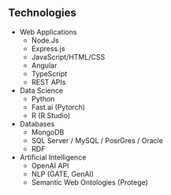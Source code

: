 ## Technologies
- Web Applications
  - Node.Js
  - Express.js
  - JavaScript/HTML/CSS
  - Angular
  - TypeScript
  - REST APIs
- Data Science
  - Python
  - Fast.ai (Pytorch)
  - R (R Studio)
- Databases
  - MongoDB
  - SQL Server / MySQL / PosrGres / Oracle
  - RDF
- Artificial Intelligence
  - OpenAI API
  - NLP (GATE, GenAI)
  - Semantic Web Ontologies (Protege)  
